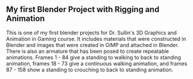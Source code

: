 ## My first Blender Project with Rigging and Animation

This is one of my first blender projects for Dr. Sullin's 3D Graphics and Animation in Gaming course. It includes materials that were constructed in Blender and images that were created 
in GIMP and attached in Blender. There is also an armature that has been posed to create repeatable animations. Frames 1 - 84 give a standing to walking to back to standing animation,
frames 18 - 73 give a continuous walking animation, and frames 87 - 158 show a standing to crouching to back to standing animation.
